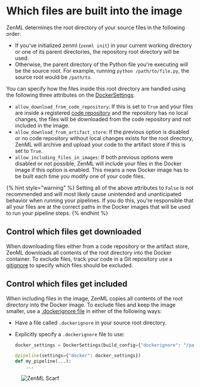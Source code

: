 # Which files are built into the image

ZenML determines the root directory of your source files in the following order:

* If you've initialized zenml (`zenml init`) in your current working directory or one of its parent directories, the repository root directory will be used.
* Otherwise, the parent directory of the Python file you're executing will be the source root. For example, running `python /path/to/file.py`, the source root would be `/path/to`.

You can specify how the files inside this root directory are handled using the following three attributes on the [DockerSettings](https://sdkdocs.zenml.io/latest/core_code_docs/core-config/#zenml.config.docker_settings.DockerSettings):
* `allow_download_from_code_repository`: If this is set to `True` and your files are inside a registered [code repository](../../user-guide/production-guide/connect-code-repository.md) and the repository has no local changes, the files will be downloaded from the code repository and not included in the image.
* `allow_download_from_artifact_store`: If the previous option is disabled or no code repository without local changes exists for the root directory, ZenML will archive and upload your code to the artifact store if this is set to `True`.
* `allow_including_files_in_images`: If both previous options were disabled or not possible, ZenML will include your files in the Docker image if this option is enabled. This means a new Docker image has to be built each time you modify one of your code files.

{% hint style="warning" %}
Setting all of the above attributes to `False` is not recommended and will most likely cause unintended and unanticipated behavior when running your pipelines. If you do this, you're responsible that all your files are at the correct paths in the Docker images that will be used to run your pipeline steps.
{% endhint %}

## Control which files get downloaded

When downloading files either from a code repository or the artifact store, ZenML downloads all contents of the root directory into the Docker container. To exclude files, track your code in a Git repository use a [gitignore](https://git-scm.com/docs/gitignore/en) to specify which files should be excluded.

## Control which files get included

When including files in the image, ZenML copies all contents of the root directory into the Docker image. To exclude files and keep the image smaller, use a [.dockerignore file](https://docs.docker.com/engine/reference/builder/#dockerignore-file) in either of the following ways:

* Have a file called `.dockerignore` in your source root directory.
* Explicitly specify a `.dockerignore` file to use:

    ```python
    docker_settings = DockerSettings(build_config={"dockerignore": "/path/to/.dockerignore"})

    @pipeline(settings={"docker": docker_settings})
    def my_pipeline(...):
        ...
    ```

<!-- For scarf -->
<figure><img alt="ZenML Scarf" referrerpolicy="no-referrer-when-downgrade" src="https://static.scarf.sh/a.png?x-pxid=f0b4f458-0a54-4fcd-aa95-d5ee424815bc" /></figure>


